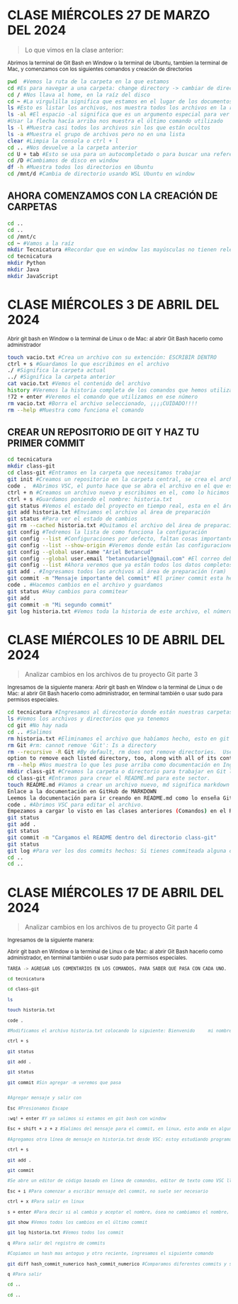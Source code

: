 # CLASE MIÉRCOLES 27 DE MARZO DEL 2024
> Lo que vimos en la clase anterior:

<sub>
Abrimos la terminal de Git Bash en Window o la terminal de Ubuntu, tambien la terminal de Mac, y comenzamos con los siguientes comandos y creación de directorios
</sub>

``` sh
pwd  #Vemos la ruta de la carpeta en la que estamos
cd #Es para navegar a una carpeta: change directory -> cambiar de directorio
cd / #Nos llava al home, en la raíz del disco
cd ~ #La virgulilla significa que estamos en el lugar de los documentos o del usuario
ls #Esto es listar los archivos, nos muestra todos los archivos en la raíz
ls -al #El espacio -al significa que es un argumento especial para ver archivos ocultos
#Usar la flecha hacía arriba nos muestra el último comando utilizado
ls -l #Muestra casi todos los archivos sin los que están ocultos
ls -a #Muestra el grupo de archivos pero no en una lista
clear #Limpia la consola o ctrl + l
cd .. #Nos devuelve a la carpeta anterior
cd U + tab #Esto se usa para un autocompletado o para buscar una referencia
cd /D #Cambiamos de disco en window
df -h #Muestra todos los directorios en Ubuntu
cd /mnt/d #Cambia de directorio usando WSL Ubuntu en window

```

## AHORA COMENZAMOS CON LA CREACIÓN DE CARPETAS
``` sh
cd ..
cd ..
cd /mnt/c
cd ~ #Vamos a la raíz
mkdir Tecnicatura #Recordar que en window las mayúsculas no tienen relevancia, pero si en Linux
cd tecnicatura
mkdir Python
mkdir Java
mkdir JavaScript
```

# CLASE MIÉRCOLES 3 DE ABRIL DEL 2024
<sub> 
Abrir git bash en Window o la terminal de Linux o de Mac: al abrir Git Bash hacerlo como administrador
</sub>

``` sh
touch vacio.txt #Crea un archivo con su extención: ESCRIBIR DENTRO
ctrl + s #Guardamos lo que escribimos en el archivo
./ #Significa la carpeta actual
../ #Significa la carpeta anterior
cat vacio.txt #Vemos el contenido del archivo
history #Veremos la historia completa de los comandos que hemos utilizado
!72 + enter #Veremos el comando que utilizamos en ese número
rm vacio.txt #Borra el archivo seleccionado, ¡¡¡¡CUIDADO!!!!
rm --help #Muestra como funciona el comando
```

## CREAR UN REPOSITORIO DE GIT Y HAZ TU PRIMER COMMIT

``` sh
cd tecnicatura
mkdir class-git
cd class-git #Entramos en la carpeta que necesitamos trabajar
git init #Creamos un repositorio en la carpeta central, se crea el archivo .git
code .  #Abrimos VSC, el punto hace que se abra el archivo en el que estamos situados
ctrl + n #Creamos un archivo nuevo y escribimos en el, como lo hicimos antes
ctrl + s #Guardamos poniendo el nombre: historia.txt
git status #Vemos el estado del proyecto en tiempo real, esta en el área de trabajo
git add historia.txt #Enviamos el archivo al área de preparación
git status #Para ver el estado de cambios
git rm --cached historia.txt #Quitamos el archivo del área de preparación, cached significa que esta en memoria ram
git config #Tedremos la lista de como funciona la configuración
git config --list #Configuraciones por defecto, faltan cosas importantes
git config --list --show-origin #Veremos donde están las configuraciones guardadas
git config --global user.name "Ariel Betancud"
git config --global user.email "betancudariel@gmail.com" #El correo debe ser el mismo que usaremos en GitHub
git config --list #Ahora veremos que ya están todos los datos completos
git add . #Ingresamos todos los archivos al área de preparación (ram)
git commit -m "Mensaje importante del commit" #El primer commit esta hecho
code . #Hacemos cambios en el archivo y guardamos
git status #Hay cambios para commitear
git add .
git commit -m "Mi segundo commit"
git log historia.txt #Vemos toda la historia de este archivo, el número largo es el hash del commit
```

# CLASE MIÉRCOLES 10 DE ABRIL DEL 2024

> Analizar cambios en los archivos de tu proyecto Git parte 3

<sub>
Ingresamos de la siguiente manera:
</sub>
<sub>
Abrir git bash en Window o la terminal de Linux o de Mac: al abrir Git Bash hacerlo como administrador, en terminal también o usar sudo para permisos especiales.
</sub>

``` sh
cd tecnicatura #Ingresamos al direcotorio donde están nuestras carpetas de trabajo
ls #Vemos los archivos y directorios que ya tenemos
cd git #No hay nada
cd .. #Salimos
rm historia.txt #Eliminamos el archivo que habíamos hecho, esto en git bash (window) esto es para practica
rm Git #rm: cannot remove 'Git': Is a directory
rm --recursive -R Git #By default, rm does not remove directories.  Use the --recursive (-r or -R) arguments
option to remove each listed directory, too, along with all of its contents. Esto es para practica
rm --help #Nos muestra lo que les puse arriba como documentación en Inglés.
mkdir class-git #Creamos la carpeta o directorio para trabajar en Git local por ahora.
cd class-git #Entramos para crear el README.md para este sector.
touch README.md #Vamos a crear un archivo nuevo, md significa markdown y se pueden trabajar con editores de texto, este es un lenguaje que transforma el texto a html.
Enlace a la documentación en GitHub de MARKDOWN
Leemos la documentación para ir creando en README.md como lo enseña GitHub.
code . #Abrimos VSC para editar el archivo.
Empezamos a cargar lo visto en las clases anteriores (Comandos) en el README y pasamos a commitear
git status
git add .
git status
git commit -m "Cargamos el README dentro del directorio class-git"
git status
git log #Para ver los dos commits hechos: Si tienes commiteada alguna clase anterior veras mas commits de los que yo tengo.
cd ..
cd ..
```

# CLASE MIÉRCOLES 17 DE ABRIL DEL 2024
> Analizar cambios en los archivos de tu proyecto Git parte 4
<sub>
Ingresamos de la siguiente manera:

Abrir git bash en Window o la terminal de Linux o de Mac: al abrir Git Bash hacerlo como administrador, en terminal también o usar sudo para permisos especiales.
</sub>

``` sh
TAREA -> AGREGAR LOS COMENTARIOS EN LOS COMANDOS, PARA SABER QUE PASA CON CADA UNO.

cd tecnicatura

cd class-git

ls

touch historia.txt

code .

#Modificamos el archivo historia.txt colocando lo siguiente: Bienvenido     mi nombre es Ariel (coloca tu nombre)

ctrl + s

git status

git add .

git status

git commit #Sin agregar -m veremos que pasa


#Agregar mensaje y salir con

Esc #Presionamos Escape 

:wq! + enter #Y ya salimos si estamos en git bash con window

Esc + shift + z + z #Salimos del mensaje para el commit, en linux, esto anda en algunas terminales

#Agregamos otra línea de mensaje en historia.txt desde VSC: estoy estudiando programación

ctrl + s

git add .

git commit

#Se abre un editor de código basado en línea de comandos, editor de texto como VSC llamado vim

Esc + i #Para comenzar a escribir mensaje del commit, no suele ser necesario

ctrl + x #Para salir en linux

s + enter #Para decir si al cambio y aceptar el nombre, ósea no cambiamos el nombre, la (s) es de si y la (y) es de yes, no olvidar enter en linux

git show #Vemos todos los cambios en el último commit

git log historia.txt #Vemos todos los commit

q #Para salir del registro de commits

#Copiamos un hash mas antoguo y otro reciente, ingresamos el siguiente comando

git diff hash_commit_numerico hash_commit_numerico #Comparamos diferentes commits y sus cambios, poner la versión mas vieja primero, luego la mas nueva

q #Para salir

cd ..

cd ..
```